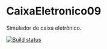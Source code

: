 # CaixaEletronico09
Simulador de caixa eletrônico.


[![Build status](https://ci.appveyor.com/api/projects/status/7jd7x25y3o71n95l?svg=true)](https://ci.appveyor.com/project/RafaCarva/librarycalc09)
